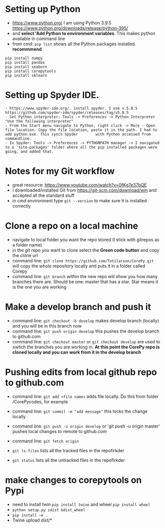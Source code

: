 # Setting up Python
-  https://www.python.org/ I am using Python 3.9.5 https://www.python.org/downloads/release/python-395/
-  and **select 'Add Python to environment variables**. This makes python available in command line
- from cmd: `pip list` shows all the Python packages
installed. **recommmend**
```
pip install numpy
pip install pandas
pip install seaborn
pip install corepytools
pip install sklearn
```
# Setting up Spyder IDE.
    - https://www.spyder-ide.org/. install spyder. I use v.5.0.5 https://github.com/spyder-ide/spyder/releases/tag/v5.0.5
    - Set Python interpreter: Tools -> Preferences -> Python Interpreter "Use the following interpreter"
    - From the Start menu navigate to Python, right click -> More - Open file location. Copy the file location, paste it in the path. I had to add python.exe. This syncs Spyder        with Python accessed from commandline.
    - In Spyder: Tools -> Preferences -> PYTHONPATH manager -> I navigated to a 'site-packages' folder where all the pip installed packages were going, and added that.

# Notes for my Git workflow
- great resource: https://www.youtube.com/watch?v=0fKg7e37bQE
- I downloaded/installed Git from https://git-scm.com/download/win and accepted all the standard stuff
- in cmd environment type `git --version` to make sure it is installed correctly

# Clone a repo on a local machine
- navigate to local folder you want the repo stored (I stick with gitrepos as a folder name)
- in the git repo you want to clone select the **Green code button** and copy the clone url
- command line: `git clone https://github.com/Totilarson/CorePy.git` will copy the whole repository locally and puts it in a folder called Corepy
- command line: `git branch` within the new repo will show you how many branches there are. Should be one: master that has a star. Star means it is the one you are working

# Make a develop branch and push it
- command line: `git checkout -b develop` makes develop branch (locally) and you will be in this branch now
- command line: `git push origin develop`  this pushes the develop branch to github.com
- command line: `git checkout master` or `git checkout develop` are used to switch the branches you are working in.
**At this point the CorePy repo is cloned locally and you can work from it in the develop branch**


# Pushing edits from local github repo to github.com
- command line: `git add <file name>` adds file locally. Do this from folder /CorePycodes, for example
- command line: `git commit -m "add message"`  this locks the change locally
- command line: `git push -u origin develop` or 'git push -u origin master' pushes local changes to remote to github.com

- command line: `git fetch origin`
- `git ls-files` lists all the tracked files in the repofirkder
- `git status` lists all the untracked files in the repofirkder

# make changes to corepytools on Pypi
- need to install twin `pip install twine` and wheel `pip install wheel`
-  `python setup.py sdist bdist_wheel`
-  `pip install –e .`
-  Twine upload dist/*
